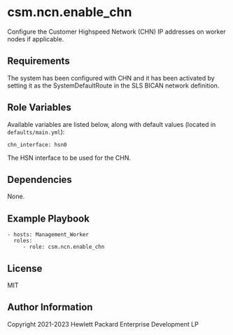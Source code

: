 csm.ncn.enable_chn
==================

Configure the Customer Highspeed Network (CHN) IP addresses on worker nodes if applicable.

Requirements
------------

The system has been configured with CHN and it has been activated by setting it as the SystemDefaultRoute in the SLS BICAN network definition.

Role Variables
--------------

Available variables are listed below, along with default values (located in
`defaults/main.yml`):

    chn_interface: hsn0

The HSN interface to be used for the CHN.

Dependencies
------------

None.

Example Playbook
----------------

    - hosts: Management_Worker
      roles:
         - role: csm.ncn.enable_chn

License
-------

MIT

Author Information
------------------

Copyright 2021-2023 Hewlett Packard Enterprise Development LP
